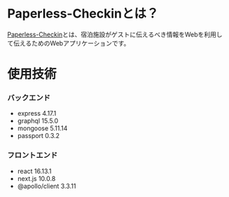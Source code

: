 # Paperless-Checkinとは？

[Paperless-Checkin](https://paperless-checkin.herokuapp.com/)とは、宿泊施設がゲストに伝えるべき情報をWebを利用して伝えるためのWebアプリケーションです。

# 使用技術

### バックエンド
- express 4.17.1
- graphql 15.5.0
- mongoose 5.11.14
- passport 0.3.2

### フロントエンド
- react 16.13.1
- next.js 10.0.8
- @apollo/client 3.3.11
